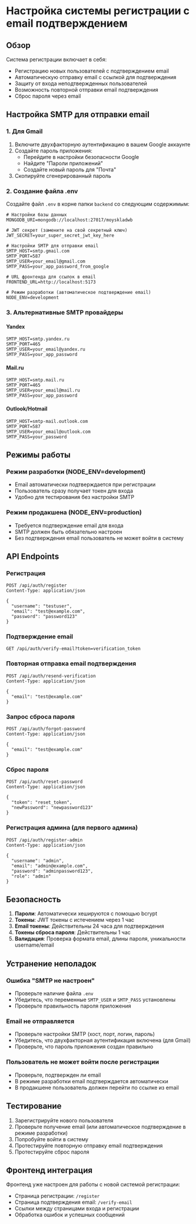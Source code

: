 # Настройка системы регистрации с email подтверждением

## Обзор

Система регистрации включает в себя:
- Регистрацию новых пользователей с подтверждением email
- Автоматическую отправку email с ссылкой для подтверждения
- Защиту от входа неподтвержденных пользователей
- Возможность повторной отправки email подтверждения
- Сброс пароля через email

## Настройка SMTP для отправки email

### 1. Для Gmail

1. Включите двухфакторную аутентификацию в вашем Google аккаунте
2. Создайте пароль приложения:
   - Перейдите в настройки безопасности Google
   - Найдите "Пароли приложений"
   - Создайте новый пароль для "Почта"
3. Скопируйте сгенерированный пароль

### 2. Создание файла .env

Создайте файл `.env` в корне папки `backend` со следующим содержимым:

```env
# Настройки базы данных
MONGODB_URI=mongodb://localhost:27017/moyskladwb

# JWT секрет (замените на свой секретный ключ)
JWT_SECRET=your_super_secret_jwt_key_here

# Настройки SMTP для отправки email
SMTP_HOST=smtp.gmail.com
SMTP_PORT=587
SMTP_USER=your_email@gmail.com
SMTP_PASS=your_app_password_from_google

# URL фронтенда для ссылок в email
FRONTEND_URL=http://localhost:5173

# Режим разработки (автоматическое подтверждение email)
NODE_ENV=development
```

### 3. Альтернативные SMTP провайдеры

#### Yandex
```env
SMTP_HOST=smtp.yandex.ru
SMTP_PORT=465
SMTP_USER=your_email@yandex.ru
SMTP_PASS=your_app_password
```

#### Mail.ru
```env
SMTP_HOST=smtp.mail.ru
SMTP_PORT=465
SMTP_USER=your_email@mail.ru
SMTP_PASS=your_app_password
```

#### Outlook/Hotmail
```env
SMTP_HOST=smtp-mail.outlook.com
SMTP_PORT=587
SMTP_USER=your_email@outlook.com
SMTP_PASS=your_password
```

## Режимы работы

### Режим разработки (NODE_ENV=development)
- Email автоматически подтверждается при регистрации
- Пользователь сразу получает токен для входа
- Удобно для тестирования без настройки SMTP

### Режим продакшена (NODE_ENV=production)
- Требуется подтверждение email для входа
- SMTP должен быть обязательно настроен
- Без подтверждения email пользователь не может войти в систему

## API Endpoints

### Регистрация
```
POST /api/auth/register
Content-Type: application/json

{
  "username": "testuser",
  "email": "test@example.com",
  "password": "password123"
}
```

### Подтверждение email
```
GET /api/auth/verify-email?token=verification_token
```

### Повторная отправка email подтверждения
```
POST /api/auth/resend-verification
Content-Type: application/json

{
  "email": "test@example.com"
}
```

### Запрос сброса пароля
```
POST /api/auth/forgot-password
Content-Type: application/json

{
  "email": "test@example.com"
}
```

### Сброс пароля
```
POST /api/auth/reset-password
Content-Type: application/json

{
  "token": "reset_token",
  "newPassword": "newpassword123"
}
```

### Регистрация админа (для первого админа)
```
POST /api/auth/register-admin
Content-Type: application/json

{
  "username": "admin",
  "email": "admin@example.com",
  "password": "adminpassword123",
  "role": "admin"
}
```

## Безопасность

1. **Пароли**: Автоматически хешируются с помощью bcrypt
2. **Токены**: JWT токены с истечением через 1 час
3. **Email токены**: Действительны 24 часа для подтверждения
4. **Токены сброса пароля**: Действительны 1 час
5. **Валидация**: Проверка формата email, длины пароля, уникальности username/email

## Устранение неполадок

### Ошибка "SMTP не настроен"
- Проверьте наличие файла `.env`
- Убедитесь, что переменные `SMTP_USER` и `SMTP_PASS` установлены
- Проверьте правильность пароля приложения

### Email не отправляется
- Проверьте настройки SMTP (хост, порт, логин, пароль)
- Убедитесь, что двухфакторная аутентификация включена (для Gmail)
- Проверьте, что пароль приложения создан правильно

### Пользователь не может войти после регистрации
- Проверьте, подтвержден ли email
- В режиме разработки email подтверждается автоматически
- В продакшене пользователь должен перейти по ссылке из email

## Тестирование

1. Зарегистрируйте нового пользователя
2. Проверьте получение email (или автоматическое подтверждение в режиме разработки)
3. Попробуйте войти в систему
4. Протестируйте повторную отправку email подтверждения
5. Протестируйте сброс пароля

## Фронтенд интеграция

Фронтенд уже настроен для работы с новой системой регистрации:
- Страница регистрации: `/register`
- Страница подтверждения email: `/verify-email`
- Ссылки между страницами входа и регистрации
- Обработка ошибок и успешных сообщений 